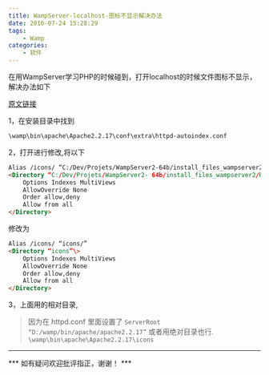 ```yaml
---
title: WampServer-localhost-图标不显示解决办法
date: 2016-07-24 15:28:29
tags: 
    - Wamp
categories: 
    - 软件
---
```


在用WampServer学习PHP的时候碰到，打开localhost的时候文件图标不显示，解决办法如下

<!--more-->

[原文链接](http://blog.warmcolor.net/2011/11/03/wampserver-localhost-%E5%9B%BE%E6%A0%87%E4%B8%8D%E6%98%BE%E7%A4%BA%E8%A7%A3%E5%86%B3%E5%8A%9E%E6%B3%95/ "原文链接")

1，在安装目录中找到
```html
\wamp\bin\apache\Apache2.2.17\conf\extra\httpd-autoindex.conf
```

2，打开进行修改,将以下
```html
Alias /icons/ “C:/Dev/Projets/WampServer2-64b/install_files_wampserver2/bin/apache/Apache2.2.17/icons/”
<Directory “C:/Dev/Projets/WampServer2- 64b/install_files_wampserver2/bin/apache/Apache2.2.17/icons”\>
	Options Indexes MultiViews
	AllowOverride None
	Order allow,deny
	Allow from all
</Directory>
```
修改为
```html
Alias /icons/ “icons/”
<Directory “icons”\>
	Options Indexes MultiViews
	AllowOverride None
	Order allow,deny
	Allow from all
</Directory>
```

3，上面用的相对目录,
> 因为在 httpd.conf 里面设置了
` ServerRoot “D:/wamp/bin/apache/apache2.2.17” `
或者用绝对目录也行.
` \wamp\bin\apache\Apache2.2.17\icons `

---

*** 如有疑问欢迎批评指正，谢谢！ ***
